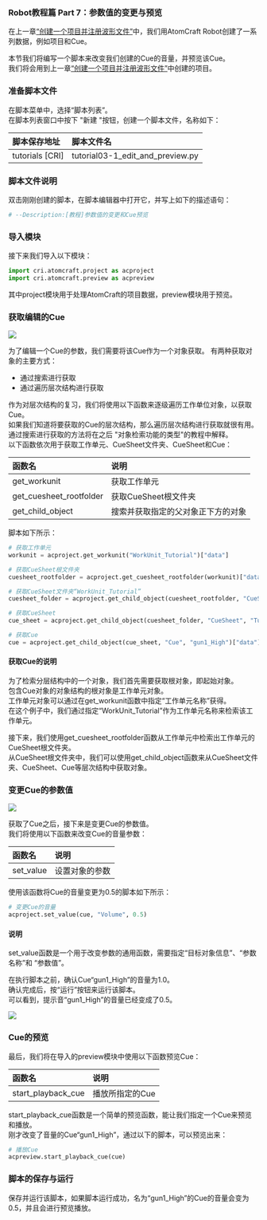 ### Robot教程篇 Part 7：参数值的变更与预览
在上一章<a href="../Ch-2-Project-Module/Atom_Craft_Robot_Part_06.md" target="_blank">“创建一个项目并注册波形文件”</a>中，我们用AtomCraft Robot创建了一系列数据，例如项目和Cue。

本节我们将编写一个脚本来改变我们创建的Cue的音量，并预览该Cue。<br/>
我们将会用到上一章<a href="../Ch-2-Project-Module/Atom_Craft_Robot_Part_06.md" target="_blank">“创建一个项目并注册波形文件”</a>中创建的项目。

### 准备脚本文件
在脚本菜单中，选择“脚本列表”。<br/>
在脚本列表窗口中按下 "新建 "按钮，创建一个脚本文件，名称如下：

| 脚本保存地址     | 脚本文件名                                |
|:-----------------|:------------------------------------------|
| tutorials [CRI]  | tutorial03-1_edit_and_preview.py          |

### 脚本文件说明
双击刚刚创建的脚本，在脚本编辑器中打开它，并写上如下的描述语句：

```python
# --Description:[教程]参数值的变更和Cue预览
```

### 导入模块
接下来我们导入以下模块：

```python
import cri.atomcraft.project as acproject
import cri.atomcraft.preview as acpreview
```

其中project模块用于处理AtomCraft的项目数据，preview模块用于预览。

### 获取编辑的Cue

![](https://game.criware.jp/wp-content/uploads/2020/11/robot_06_01.png)

为了编辑一个Cue的参数，我们需要将该Cue作为一个对象获取。
有两种获取对象的主要方式：
* 通过搜索进行获取
* 通过遍历层次结构进行获取

作为对层次结构的复习，我们将使用以下函数来逐级遍历工作单位对象，以获取Cue。<br/>
如果我们知道将要获取的Cue的层次结构，那么遍历层次结构进行获取就很有用。<br/>
通过搜索进行获取的方法将在之后 "对象检索功能的类型"的教程中解释。<br/>
以下函数依次用于获取工作单元、CueSheet文件夹、CueSheet和Cue：

| 函数名                  | 说明                |
|:------------------------|:--------------------|
| get_workunit            | 获取工作单元        |
| get_cuesheet_rootfolder | 获取CueSheet根文件夹    |
| get_child_object        | 搜索并获取指定的父对象正下方的对象 |

脚本如下所示：

```python
# 获取工作单元
workunit = acproject.get_workunit("WorkUnit_Tutorial")["data"]

# 获取CueSheet根文件夹
cuesheet_rootfolder = acproject.get_cuesheet_rootfolder(workunit)["data"]

# 获取CueSheet文件夹“WorkUnit_Tutorial”
cuesheet_folder = acproject.get_child_object(cuesheet_rootfolder, "CueSheetFolder", "WorkUnit_Tutorial")["data"]

# 获取CueSheet
cue_sheet = acproject.get_child_object(cuesheet_folder, "CueSheet", "Tutorial")["data"]

# 获取Cue
cue = acproject.get_child_object(cue_sheet, "Cue", "gun1_High")["data"]
```

#### 获取Cue的说明
为了检索分层结构中的一个对象，我们首先需要获取根对象，即起始对象。<br/>
包含Cue对象的对象结构的根对象是工作单元对象。<br/>
工作单元对象可以通过在get_workunit函数中指定“工作单元名称”获得。<br/>
在这个例子中，我们通过指定“WorkUnit_Tutorial”作为工作单元名称来检索该工作单元。

接下来，我们使用get_cuesheet_rootfolder函数从工作单元中检索出工作单元的CueSheet根文件夹。<br/>
从CueSheet根文件夹中，我们可以使用get_child_object函数来从CueSheet文件夹、CueSheet、Cue等层次结构中获取对象。

### 变更Cue的参数值

![](https://game.criware.jp/wp-content/uploads/2020/11/robot_06_02.png)

获取了Cue之后，接下来是变更Cue的参数值。<br/>
我们将使用以下函数来改变Cue的音量参数：

| 函数名    | 说明      |
|:----------|:----------|
| set_value | 设置对象的参数 |

使用该函数将Cue的音量变更为0.5的脚本如下所示：

```python
# 变更Cue的音量
acproject.set_value(cue, "Volume", 0.5)
```

#### 说明
set_value函数是一个用于改变参数的通用函数，需要指定“目标对象信息”、“参数名称”和 “参数值”。

在执行脚本之前，确认Cue“gun1_High”的音量为1.0。<br/>
确认完成后，按“运行”按钮来运行该脚本。<br/>
可以看到，提示音“gun1_High”的音量已经变成了0.5。

![](https://game.criware.jp/wp-content/uploads/2020/11/robot_06_03.png)

### Cue的预览
最后，我们将在导入的preview模块中使用以下函数预览Cue：

| 函数名             | 说明      |
|:-------------------|:----------|
| start_playback_cue | 播放所指定的Cue |

start_playback_cue函数是一个简单的预览函数，能让我们指定一个Cue来预览和播放。<br/>
刚才改变了音量的Cue“gun1_High”，通过以下的脚本，可以预览出来：

```python
# 播放Cue
acpreview.start_playback_cue(cue)
```

### 脚本的保存与运行
保存并运行该脚本，如果脚本运行成功，名为“gun1_High”的Cue的音量会变为0.5，并且会进行预览播放。
